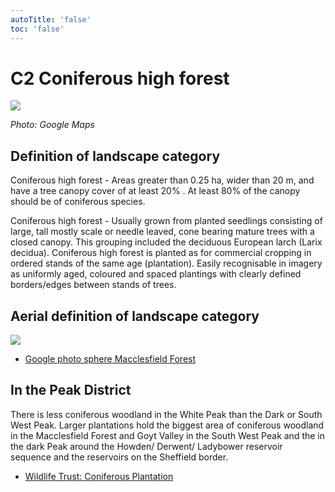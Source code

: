 ```yaml
---
autoTitle: 'false'
toc: 'false'
---
```


# C2 Coniferous high forest

![](https://report-publishing/media/interpretation-key/c2.png)

_Photo: Google Maps_

## Definition of landscape category

Coniferous high forest - Areas greater than 0.25 ha, wider than 20 m, and have a tree canopy cover of at least 20% . At least 80% of the canopy should be of coniferous species.

Coniferous high forest - Usually grown from planted seedlings consisting of large, tall mostly scale or needle leaved, cone bearing mature trees with a closed canopy. This grouping included the deciduous European larch (Larix decidua). Coniferous high forest is planted as for commercial cropping in ordered stands of the same age (plantation). Easily recognisable in imagery as uniformly aged, coloured and spaced plantings with clearly defined borders/edges between stands of trees.

## Aerial definition of landscape category

![](https://report-publishing/media/interpretation-key/fig_4.png)

*   [Google photo sphere Macclesfield Forest](https://goo.gl/maps/JdXjgJih88fhdv1A6)

## In the Peak District

There is less coniferous woodland in the White Peak than the Dark or South West Peak. Larger plantations hold the biggest area of coniferous woodland in the Macclesfield Forest and Goyt Valley in the South West Peak and the in the dark Peak around the Howden/ Derwent/ Ladybower reservoir sequence and the reservoirs on the Sheffield border.

*   [Wildlife Trust: Coniferous Plantation](https://www.wildlifetrusts.org/habitats/woodland/coniferous-plantation)